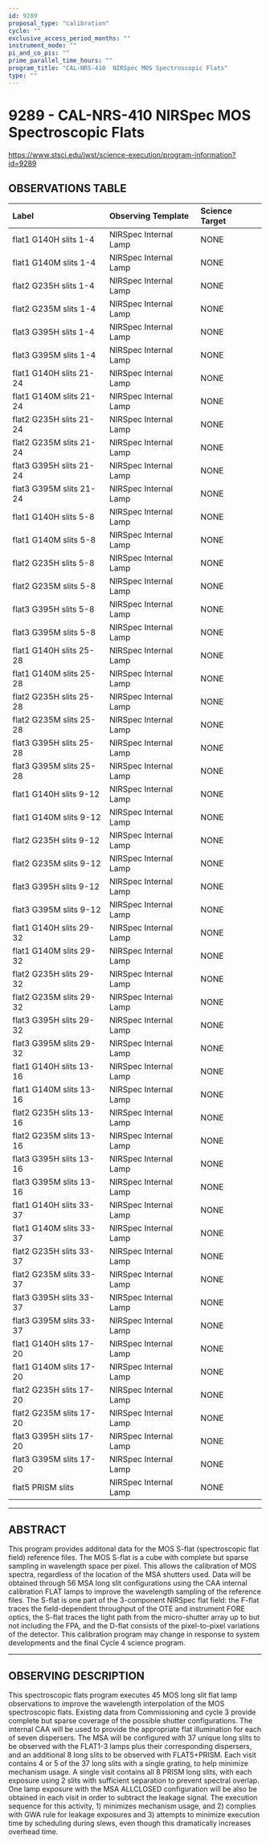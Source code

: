 ```yaml
---
id: 9289
proposal_type: "calibration"
cycle: ""
exclusive_access_period_months: ""
instrument_mode: ""
pi_and_co_pis: ""
prime_parallel_time_hours: ""
program_title: "CAL-NRS-410  NIRSpec MOS Spectroscopic Flats"
type: ""
---
```

# 9289 - CAL-NRS-410  NIRSpec MOS Spectroscopic Flats
https://www.stsci.edu/jwst/science-execution/program-information?id=9289
## OBSERVATIONS TABLE
| Label                        | Observing Template        | Science Target |
| :--------------------------- | :------------------------ | :------------- |
| flat1 G140H slits 1-4        | NIRSpec Internal Lamp     | NONE           |
| flat1 G140M slits 1-4        | NIRSpec Internal Lamp     | NONE           |
| flat2 G235H slits 1-4        | NIRSpec Internal Lamp     | NONE           |
| flat2 G235M slits 1-4        | NIRSpec Internal Lamp     | NONE           |
| flat3 G395H slits 1-4        | NIRSpec Internal Lamp     | NONE           |
| flat3 G395M slits 1-4        | NIRSpec Internal Lamp     | NONE           |
| flat1 G140H slits 21-24      | NIRSpec Internal Lamp     | NONE           |
| flat1 G140M slits 21-24      | NIRSpec Internal Lamp     | NONE           |
| flat2 G235H slits 21-24      | NIRSpec Internal Lamp     | NONE           |
| flat2 G235M slits 21-24      | NIRSpec Internal Lamp     | NONE           |
| flat3 G395H slits 21-24      | NIRSpec Internal Lamp     | NONE           |
| flat3 G395M slits 21-24      | NIRSpec Internal Lamp     | NONE           |
| flat1 G140H slits 5-8        | NIRSpec Internal Lamp     | NONE           |
| flat1 G140M slits 5-8        | NIRSpec Internal Lamp     | NONE           |
| flat2 G235H slits 5-8        | NIRSpec Internal Lamp     | NONE           |
| flat2 G235M slits 5-8        | NIRSpec Internal Lamp     | NONE           |
| flat3 G395H slits 5-8        | NIRSpec Internal Lamp     | NONE           |
| flat3 G395M slits 5-8        | NIRSpec Internal Lamp     | NONE           |
| flat1 G140H slits 25-28      | NIRSpec Internal Lamp     | NONE           |
| flat1 G140M slits 25-28      | NIRSpec Internal Lamp     | NONE           |
| flat2 G235H slits 25-28      | NIRSpec Internal Lamp     | NONE           |
| flat2 G235M slits 25-28      | NIRSpec Internal Lamp     | NONE           |
| flat3 G395H slits 25-28      | NIRSpec Internal Lamp     | NONE           |
| flat3 G395M slits 25-28      | NIRSpec Internal Lamp     | NONE           |
| flat1 G140H slits 9-12       | NIRSpec Internal Lamp     | NONE           |
| flat1 G140M slits 9-12       | NIRSpec Internal Lamp     | NONE           |
| flat2 G235H slits 9-12       | NIRSpec Internal Lamp     | NONE           |
| flat2 G235M slits 9-12       | NIRSpec Internal Lamp     | NONE           |
| flat3 G395H slits 9-12       | NIRSpec Internal Lamp     | NONE           |
| flat3 G395M slits 9-12       | NIRSpec Internal Lamp     | NONE           |
| flat1 G140H slits 29-32      | NIRSpec Internal Lamp     | NONE           |
| flat1 G140M slits 29-32      | NIRSpec Internal Lamp     | NONE           |
| flat2 G235H slits 29-32      | NIRSpec Internal Lamp     | NONE           |
| flat2 G235M slits 29-32      | NIRSpec Internal Lamp     | NONE           |
| flat3 G395H slits 29-32      | NIRSpec Internal Lamp     | NONE           |
| flat3 G395M slits 29-32      | NIRSpec Internal Lamp     | NONE           |
| flat1 G140H slits 13-16      | NIRSpec Internal Lamp     | NONE           |
| flat1 G140M slits 13-16      | NIRSpec Internal Lamp     | NONE           |
| flat2 G235H slits 13-16      | NIRSpec Internal Lamp     | NONE           |
| flat2 G235M slits 13-16      | NIRSpec Internal Lamp     | NONE           |
| flat3 G395H slits 13-16      | NIRSpec Internal Lamp     | NONE           |
| flat3 G395M slits 13-16      | NIRSpec Internal Lamp     | NONE           |
| flat1 G140H slits 33-37      | NIRSpec Internal Lamp     | NONE           |
| flat1 G140M slits 33-37      | NIRSpec Internal Lamp     | NONE           |
| flat2 G235H slits 33-37      | NIRSpec Internal Lamp     | NONE           |
| flat2 G235M slits 33-37      | NIRSpec Internal Lamp     | NONE           |
| flat3 G395H slits 33-37      | NIRSpec Internal Lamp     | NONE           |
| flat3 G395M slits 33-37      | NIRSpec Internal Lamp     | NONE           |
| flat1 G140H slits 17-20      | NIRSpec Internal Lamp     | NONE           |
| flat1 G140M slits 17-20      | NIRSpec Internal Lamp     | NONE           |
| flat2 G235H slits 17-20      | NIRSpec Internal Lamp     | NONE           |
| flat2 G235M slits 17-20      | NIRSpec Internal Lamp     | NONE           |
| flat3 G395H slits 17-20      | NIRSpec Internal Lamp     | NONE           |
| flat3 G395M slits 17-20      | NIRSpec Internal Lamp     | NONE           |
| flat5 PRISM slits            | NIRSpec Internal Lamp     | NONE           |

---

## ABSTRACT

This program provides additonal data for the MOS S-flat (spectroscopic flat field) reference files. The MOS S-flat is a cube with complete but sparse sampling in wavelength space per pixel. This allows the calibration of MOS spectra, regardless of the location of the MSA shutters used. Data will be obtained through 56 MSA long slit configurations using the CAA internal calibration FLAT lamps to improve the wavelength sampling of the reference files. The S-flat is one part of the 3-component NIRSpec flat field: the F-flat traces the field-dependent throughput of the OTE and instrument FORE optics, the S-flat traces the light path from the micro-shutter array up to but not including the FPA, and the D-flat consists of the pixel-to-pixel variations of the detector.
This calibration program may change in response to system developments and the final Cycle 4 science program.

---

## OBSERVING DESCRIPTION

This spectroscopic flats program executes 45 MOS long slit flat lamp observations to improve the wavelength interpolation of the MOS spectroscopic flats. Existing data from Commissioning and cycle 3 provide complete but sparse coverage of the possible shutter configurations.
The internal CAA will be used to provide the appropriate flat illumination for each of seven dispersers. The MSA will be configured with 37 unique long slits to be observed with the FLAT1-3 lamps plus their corresponding dispersers, and an additional 8 long slits to be observed with FLAT5+PRISM. Each visit contains 4 or 5 of the 37 long slits with a single grating, to help minimize mechanism usage. A single visit contains all 8 PRISM long slits, with each exposure using 2 slits with sufficient separation to prevent spectral overlap. One lamp exposure with the MSA ALLCLOSED configuration will be also be obtained in each visit in order to subtract the leakage signal.
The execution sequence for this activity, 1) minimizes mechanism usage, and 2) complies with GWA rule for leakage exposures and 3) attempts to minimize execution time by scheduling during slews, even though this dramatically increases overhead time.